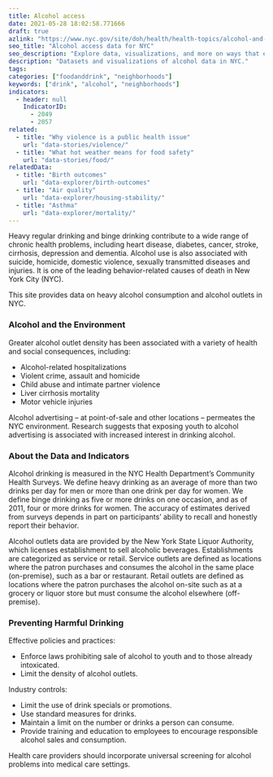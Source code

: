 ```yaml
---
title: Alcohol access
date: 2021-05-28 18:02:58.771666
draft: true
azlink: "https://www.nyc.gov/site/doh/health/health-topics/alcohol-and-drug-use.page"
seo_title: "Alcohol access data for NYC"
seo_description: "Explore data, visualizations, and more on ways that environments shape health in New York City's neighborhoods."
description: "Datasets and visualizations of alcohol data in NYC."
tags:
categories: ["foodanddrink", "neighborhoods"]
keywords: ["drink", "alcohol", "neighborhoods"]
indicators:
  - header: null
    IndicatorID:
      - 2049
      - 2057
related:
  - title: "Why violence is a public health issue"
    url: "data-stories/violence/"
  - title: "What hot weather means for food safety"
    url: "data-stories/food/"
relatedData:
  - title: "Birth outcomes"
    url: "data-explorer/birth-outcomes"
  - title: "Air quality"
    url: "data-explorer/housing-stability/"
  - title: "Asthma"
    url: "data-explorer/mortality/"
---
```


Heavy regular drinking and binge drinking contribute to a wide range of chronic health problems, including heart disease, diabetes, cancer, stroke, cirrhosis, depression and dementia. Alcohol use is also associated with suicide, homicide, domestic violence, sexually transmitted diseases and injuries. It is one of the leading behavior-related causes of death in New York City (NYC).

This site provides data on heavy alcohol consumption and alcohol outlets in NYC.

### Alcohol and the Environment

Greater alcohol outlet density has been associated with a variety of health and social consequences, including:

- Alcohol-related hospitalizations
- Violent crime, assault and homicide
- Child abuse and intimate partner violence
- Liver cirrhosis mortality
- Motor vehicle injuries

Alcohol advertising – at point-of-sale and other locations – permeates the NYC environment. Research suggests that exposing youth to alcohol advertising is associated with increased interest in drinking alcohol.

### About the Data and Indicators

Alcohol drinking is measured in the NYC Health Department’s Community Health Surveys. We define heavy drinking as an average of more than two drinks per day for men or more than one drink per day for women. We define binge drinking as five or more drinks on one occasion, and as of 2011, four or more drinks for women. The accuracy of estimates derived from surveys depends in part on participants’ ability to recall and honestly report their behavior.

Alcohol outlets data are provided by the New York State Liquor Authority, which licenses establishment to sell alcoholic beverages. Establishments are categorized as service or retail. Service outlets are defined as locations where the patron purchases and consumes the alcohol in the same place (on-premise), such as a bar or restaurant. Retail outlets are defined as locations where the patron purchases the alcohol on-site such as at a grocery or liquor store but must consume the alcohol elsewhere (off-premise).

### Preventing Harmful Drinking

Effective policies and practices:

- Enforce laws prohibiting sale of alcohol to youth and to those already intoxicated.
- Limit the density of alcohol outlets.

Industry controls:

- Limit the use of drink specials or promotions.
- Use standard measures for drinks.
- Maintain a limit on the number or drinks a person can consume.
- Provide training and education to employees to encourage responsible alcohol sales and consumption.

Health care providers should incorporate universal screening for alcohol problems into medical care settings.
